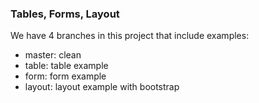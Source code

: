 ### Tables, Forms, Layout

We have 4 branches in this project that include examples:

* master: clean
* table: table example
* form: form example
* layout: layout example with bootstrap